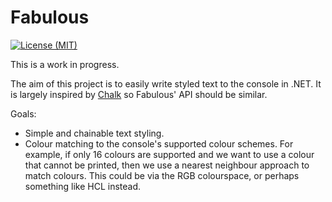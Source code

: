 # Fabulous

[![License (MIT)](https://img.shields.io/badge/license-MIT-blue.svg)](https://opensource.org/licenses/MIT)

This is a work in progress.

The aim of this project is to easily write styled text to the console in .NET. It is largely inspired by [Chalk](https://github.com/chalk/chalk) so Fabulous' API should be similar.

Goals:

* Simple and chainable text styling.
* Colour matching to the console's supported colour schemes. For example, if only 16 colours are supported and we want to use a colour that cannot be printed, then we use a nearest neighbour approach to match colours. This could be via the RGB colourspace, or perhaps something like HCL instead.
